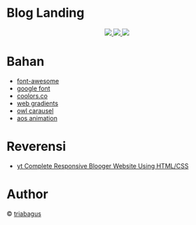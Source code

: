 # Blog Landing
<div align="center">    
    <a href="https://www.triabagus.site">
        <img src="https://cdn.rawgit.com/sindresorhus/awesome/d7305f38d29fed78fa85652e3a63e154dd8e8829/media/badge.svg"></img>
    </a>
    <a href="https://github.com/triabagus/blog-landingpage/fork">
        <img src="https://img.shields.io/badge/PRs-welcome-brightgreen.svg"></img>
    </a>   
    <a href="https://www.paypal.me/triabagus/10">
        <img src="https://img.shields.io/badge/$-donate-ff69b4.svg?maxAge=2592000&amp;style=flat"></img>
    </a> 
</div>

# Bahan
- [font-awesome](https://fontawesome.com)
- [google font](https://fonts.google.com)
- [coolors.co](https://coolors.co/)
- [web gradients](https://webgradients.com/)
- [owl carausel](https://owlcarousel2.github.io/OwlCarousel2/)
- [aos animation](https://michalsnik.github.io/aos/)
# Reverensi
- [yt Complete Responsive Blooger Website Using HTML/CSS](https://www.youtube.com/watch?v=CrSC1ZA9j0M&list=TLPPMDMxMDIwMTkJxVoUrfSibw&index=1)

# Author
&copy; [triabagus](https://github.com/triabagus/)
